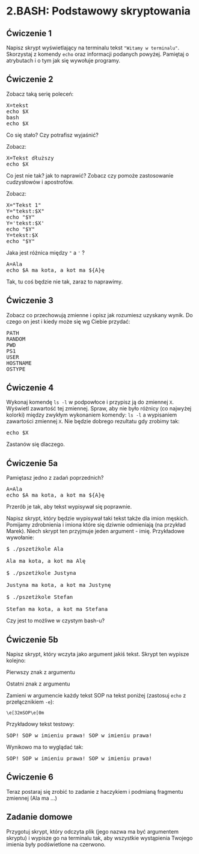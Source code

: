 # 2.BASH: Podstawowy skryptowania

## Ćwiczenie 1
Napisz skrypt wyświetlający na terminalu tekst `"Witamy w terminalu"`. Skorzystaj z komendy `echo` oraz informacji podanych powyżej. Pamiętaj o atrybutach i o tym jak się wywołuje programy.

## Ćwiczenie 2
Zobacz taką serię poleceń:
<pre>
X=tekst
echo $X
bash
echo $X
</pre>
Co się stało? Czy potrafisz wyjaśnić?

Zobacz:
<pre>
X=Tekst dłuższy
echo $X
</pre>
Co jest nie tak? jak to naprawić? Zobacz czy pomoże zastosowanie cudzysłowów i apostrofów.

Zobacz:
<pre>
X="Tekst 1"
Y="tekst:$X"
echo "$Y"
Y='tekst:$X'
echo "$Y"
Y=tekst:$X
echo "$Y"
</pre>
Jaka jest różnica między `"` a `'` ?
<pre>
A=Ala
echo $A ma kota, a kot ma ${A}ę
</pre>
Tak, tu coś będzie nie tak, zaraz to naprawimy.

## Ćwiczenie 3
Zobacz co przechowują zmienne i opisz jak rozumiesz uzyskany wynik. Do czego on jest i kiedy może się wg Ciebie przydać:
<pre>
PATH
RANDOM
PWD
PS1
USER
HOSTNAME
OSTYPE
</pre>

## Ćwiczenie 4
Wykonaj komendę `ls -l` w podpowłoce i przypisz ją do zmiennej `X`.
Wyświetl zawartość tej zmiennej.
Spraw, aby nie było różnicy (co najwyżej kolorki) między zwykłym wykonaniem komendy:
`ls -l`
a wypisaniem zawartości zmiennej `X`. Nie będzie dobrego rezultatu gdy zrobimy tak:
<pre>echo $X</pre>
Zastanów się dlaczego.

## Ćwiczenie 5a
Pamiętasz jedno z zadań poprzednich?
<pre>
A=Ala
echo $A ma kota, a kot ma ${A}ę
</pre>
Przerób je tak, aby tekst wypisywał się poprawnie.

Napisz skrypt, który będzie wypisywał taki tekst także dla imion męskich. Pomijamy zdrobnienia i imiona które się dziwnie odmieniają (na przykład Marek). Niech skrypt ten przyjmuje jeden argument - imię. Przykładowe wywołanie:
<pre>
$ ./pszetżkole Ala

Ala ma kota, a kot ma Alę

$ ./pszetżkole Justyna

Justyna ma kota, a kot ma Justynę

$ ./pszetżkole Stefan

Stefan ma kota, a kot ma Stefana
</pre>
Czy jest to możliwe w czystym bash-u?

## Ćwiczenie 5b
Napisz skrypt, który wczyta jako argument jakiś tekst. Skrypt ten wypisze kolejno:

Pierwszy znak z argumentu

Ostatni znak z argumentu

Zamieni w argumencie każdy tekst SOP na tekst poniżej (zastosuj `echo` z przełącznikiem `-e`):

`\e[32mSOP\e[0m`

Przykładowy tekst testowy:
<pre>
SOP! SOP w imieniu prawa! SOP w imieniu prawa!
</pre>
Wynikowo ma to wyglądać tak:
<pre>
SOP! SOP w imieniu prawa! SOP w imieniu prawa!
</pre>

## Ćwiczenie 6
Teraz postaraj się zrobić to zadanie z haczykiem i podmianą fragmentu zmiennej (Ala ma ...)


## Zadanie domowe
Przygotuj skrypt, który odczyta plik (jego nazwa ma być argumentem skryptu) i wypisze go na terminalu tak, aby wszystkie wystąpienia Twojego imienia były podświetlone na czerwono. 
